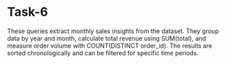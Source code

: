 # Task-6
These queries extract monthly sales insights from the dataset. They group data by year and month, calculate total revenue using SUM(total), and measure order volume with COUNT(DISTINCT order_id). The results are sorted chronologically and can be filtered for specific time periods.

